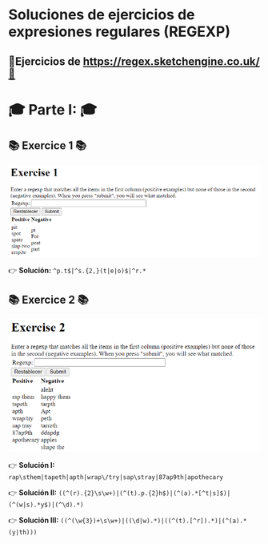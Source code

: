 # Soluciones de ejercicios de expresiones regulares (REGEXP)
## 📖Ejercicios de https://regex.sketchengine.co.uk/📖 

# 🎓 Parte I: 🎓
## 📚 **Exercice 1** 📚
![Error, la imagen no se ha podido cargar](https://raw.githubusercontent.com/DavidBernalGonzalez/SolucionesEjerciciosBootcampJava/main/1.%20Regexp/regex.sketchengine.co.uk/Ejercicio1.png?raw=true  "Enunciado ejercicio 1")

👉 **Solución:** ``^p.t$|^s.{2,}(t|e|o)$|^r.*``

## 📚 **Exercice 2** 📚
![Error, la imagen no se ha podido cargar](https://raw.githubusercontent.com/DavidBernalGonzalez/SolucionesEjerciciosBootcampJava/main/1.%20Regexp/regex.sketchengine.co.uk/Ejercicio2.png?raw=true  "Enunciado ejercicio 2")

👉 **Solución I:** ``rap\sthem|tapeth|apth|wrap\/try|sap\stray|87ap9th|apothecary``  


👉 **Solución II:** ``((^(r).{2}\s\w+)|(^(t).p.{2}h$)|(^(a).*[^t|s]$)|(^(w|s).*y$)|(^\d).*)``  

👉 **Solución III:** ``((^(\w{3})+\s\w+)|((\d|w).*)|((^(t).[^r]).*)|(^(a).*(y|th)))``	
